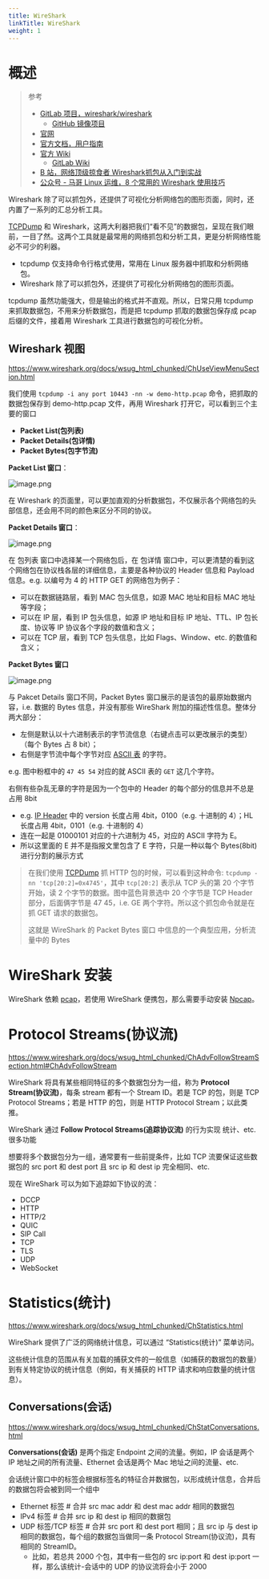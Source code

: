 ```yaml
---
title: WireShark
linkTitle: WireShark
weight: 1
---
```


# 概述

> 参考
>
> - [GitLab 项目，wireshark/wireshark](https://gitlab.com/wireshark/wireshark)
>     - [GitHub 镜像项目](https://github.com/wireshark/wireshark)
> - [官网](https://www.wireshark.org/)
> - [官方文档，用户指南](https://www.wireshark.org/docs/wsug_html_chunked/)
> - [官方 Wiki](https://wiki.wireshark.org/)
>     - [GitLab Wiki](https://gitlab.com/wireshark/wireshark/-/wikis/home)
> - [B 站，网络顶级掠食者 Wireshark抓包从入门到实战](https://www.bilibili.com/video/BV12X6gYUEqA)
> - [公众号 - 马哥 Linux 运维，8 个常用的 Wireshark 使用技巧](https://mp.weixin.qq.com/s/yWuDodOpCClZT36yVBeeaQ)

Wireshark 除了可以抓包外，还提供了可视化分析网络包的图形页面，同时，还内置了一系列的汇总分析工具。

[TCPDump](/docs/7.信息安全/Packet%20analyzer/TCPDump/TCPDump.md) 和 Wireshark，这两大利器把我们“看不见”的数据包，呈现在我们眼前，一目了然。这两个工具就是最常用的网络抓包和分析工具，更是分析网络性能必不可少的利器。

- tcpdump 仅支持命令行格式使用，常用在 Linux 服务器中抓取和分析网络包。
- Wireshark 除了可以抓包外，还提供了可视化分析网络包的图形页面。

tcpdump 虽然功能强大，但是输出的格式并不直观。所以，日常只用 tcpdump 来抓取数据包，不用来分析数据包，而是把 tcpdump 抓取的数据包保存成 pcap 后缀的文件，接着用 Wireshark 工具进行数据包的可视化分析。

## Wireshark 视图

https://www.wireshark.org/docs/wsug_html_chunked/ChUseViewMenuSection.html

我们使用 `tcpdump -i any port 10443 -nn -w demo-http.pcap` 命令，把抓取的数据包保存到 demo-http.pcap 文件，再用 Wireshark 打开它，可以看到三个主要的窗口

- **Packet List(包列表)**
- **Packet Details(包详情)**
- **Packet Bytes(包字节流)**

**Packet List 窗口**：

![image.png](https://notes-learning.oss-cn-beijing.aliyuncs.com/wireshark/view_packet_list.png)

在 Wireshark 的页面里，可以更加直观的分析数据包，不仅展示各个网络包的头部信息，还会用不同的颜色来区分不同的协议。

**Packet Details 窗口**：

![image.png](https://notes-learning.oss-cn-beijing.aliyuncs.com/wireshark/view_pakcet_details.png)

在 包列表 窗口中选择某一个网络包后，在 包详情 窗口中，可以更清楚的看到这个网络包在协议栈各层的详细信息，主要是各种协议的 Header 信息和 Payload 信息。e.g. 以编号为 4 的 HTTP GET 的网络包为例子：

- 可以在数据链路层，看到 MAC 包头信息，如源 MAC 地址和目标 MAC 地址等字段；
- 可以在 IP 层，看到 IP 包头信息，如源 IP 地址和目标 IP 地址、TTL、IP 包长度、协议等 IP 协议各个字段的数值和含义；
- 可以在 TCP 层，看到 TCP 包头信息，比如 Flags、Window、etc. 的数值和含义；

**Packet Bytes 窗口**

![image.png](https://notes-learning.oss-cn-beijing.aliyuncs.com/wireshark/view_pakcet_bytes.png)

与 Pakcet Details 窗口不同，Packet Bytes 窗口展示的是该包的最原始数据内容，i.e. 数据的 Bytes 信息，并没有那些 WireShark 附加的描述性信息。整体分两大部分：

- 左侧是默认以十六进制表示的字节流信息（右键点击可以更改展示的类型）（每个 Bytes 占 8 bit）；
- 右侧是字节流中每个字节对应 [ASCII 表](/docs/8.通用技术/编码与解码/字符的编码与解码/ASCII%20表.md) 的字符。

e.g. 图中粉框中的 `47 45 54` 对应的就 ASCII 表的 `GET` 这几个字符。

右侧有些杂乱无章的字符是因为一个包中的 Header 的每个部分的信息并不总是占用 8bit

- e.g. [IP Header](/docs/4.数据通信/Protocol/TCP_IP/IP/IP%20Header.md) 中的 version 长度占用 4bit，0100（e.g. 十进制的 4）；HL 长度占用 4bit，0101（e.g. 十进制的 4）
- 连在一起是 01000101 对应的十六进制为 45，对应的 ASCII 字符为 E。
- 所以这里面的 E 并不是指报文里包含了 E 字符，只是一种以每个 Bytes(8bit) 进行分割的展示方式

> 在我们使用 [TCPDump](/docs/7.信息安全/Packet%20analyzer/TCPDump/TCPDump.md) 抓 HTTP 包的时候，可以看到这种命令: `tcpdump -nn 'tcp[20:2]=0x4745'`，其中 `tcp[20:2]` 表示从 TCP 头的第 20 个字节开始，读 2 个字节的数据。图中蓝色背景选中 20 个字节是 TCP Header 部分，后面俩字节是 47 45，i.e. GE 两个字符。所以这个抓包命令就是在抓 GET 请求的数据包。
>
> 这就是 WireShark 的 Packet Bytes 窗口 中信息的一个典型应用，分析流量中的 Bytes

# WireShark 安装

WireShark 依赖 [pcap](/docs/7.信息安全/Packet%20analyzer/pcap.md)，若使用 WireShark 便携包，那么需要手动安装 [Npcap](https://npcap.com/)。

# Protocol Streams(协议流)

https://www.wireshark.org/docs/wsug_html_chunked/ChAdvFollowStreamSection.html#ChAdvFollowStream

WireShark 将具有某些相同特征的多个数据包分为一组，称为 **Protocol Stream(协议流)**，每条 stream 都有一个 Stream ID。若是 TCP 的包，则是 TCP Protocol Streams；若是 HTTP 的包，则是 HTTP Protocol Stream；以此类推。

WireShark 通过 **Follow Protocol Streams(追踪协议流)** 的行为实现 统计、etc. 很多功能

想要将多个数据包分为一组，通常要有一些前提条件，比如 TCP 流要保证这些数据包的 src port 和 dest port 且 src ip 和 dest ip 完全相同、etc.

现在 WireShark 可以为如下追踪如下协议的流：

- DCCP
- HTTP
- HTTP/2
- QUIC
- SIP Call
- TCP
- TLS
- UDP
- WebSocket

# Statistics(统计)

https://www.wireshark.org/docs/wsug_html_chunked/ChStatistics.html

WireShark 提供了广泛的网络统计信息，可以通过 “Statistics(统计)” 菜单访问。

这些统计信息的范围从有关加载的捕获文件的一般信息（如捕获的数据包的数量）到有关特定协议的统计信息（例如，有关捕获的 HTTP 请求和响应数量的统计信息）。

## Conversations(会话)

https://www.wireshark.org/docs/wsug_html_chunked/ChStatConversations.html

**Conversations(会话)** 是两个指定 Endpoint 之间的流量。例如，IP 会话是两个 IP 地址之间的所有流量、Ethernet 会话是两个 Mac 地址之间的流量、etc.

会话统计窗口中的标签会根据标签名的特征合并数据包，以形成统计信息，合并后的数据包将会被到同一个组中

- Ethernet 标签 # 合并 src mac addr 和 dest mac addr 相同的数据包
- IPv4 标签 # 合并 src ip 和 dest ip 相同的数据包
- UDP 标签/TCP 标签 # 合并 src port 和 dest port 相同；且 src ip 与 dest ip 相同的数据包，每个组的数据包当做同一条 Protocol Stream(协议流)，具有相同的 StreamID。
  - 比如，若总共 2000 个包，其中有一些包的 src ip:port 和 dest ip:port 一样，那么该统计-会话中的 UDP 的协议流将会小于 2000
